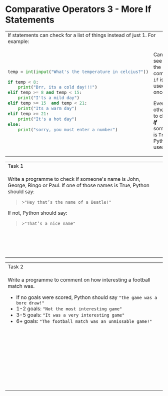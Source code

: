 # Comparative Operators 3 - More If Statements

<table>
<tbody>
  <tr>
    <td class="tg-0lax" colspan="2">If statements can check for a list of things instead of just 1. For example:
</td>
  </tr>
<tr>
<td> 

```python
temp = int(input("What's the temperature in celcius?"))

if temp < 8:
    print("Brr, its a cold day!!!")
elif temp >= 8 and temp < 15:
    print("I'ts a mild day")
elif temp >= 15  and temp < 21:
    print("Its a warm day")
elif temp >= 21:
    print("It's a hot day")
else:
    print("sorry, you must enter a number")
```

</td>
<td>

Can you see that the command `if` is only used once?

Every other time to check ***if*** something is `True`, Python uses `elif`.

</td>
</tr>
</tbody>
</table>

<table>
<tbody>
  <tr>
    <td colspan="2">Task 1</td>
  </tr>
<tr>
<td> 

Write a programme to check if someone's name is John, George, Ringo or Paul. If one of those names is True, Python should say:

> `>"Hey that’s the name of a Beatle!"`

If not, Python should say:

> `>"That’s a nice name"`
</td>
</tr>
<tr>
  <td>
    
```
    
    


```

  </td>
</tr>
</tbody>
</table>

<table>
<tbody>
  <tr>
    <td colspan="2">Task 2</td>
  </tr>
<tr>
<td colspan="12"> 

Write a programme to comment on how interesting a football match was.
* If no goals were scored, Python should say `"the game was a bore draw!"`
* 1-2 goals: `"Not the most interesting game"`
* 3-5 goals: `"It was a very interesting game"`
* 6+ goals: `"The football match was an unmissable game!"`

</td>
</tr>
<tr>
  <td colspan="12">
    
```
    
    
    
    
    
    
    
    
    


```

  </td>
</tr>
</tbody>
</table>
